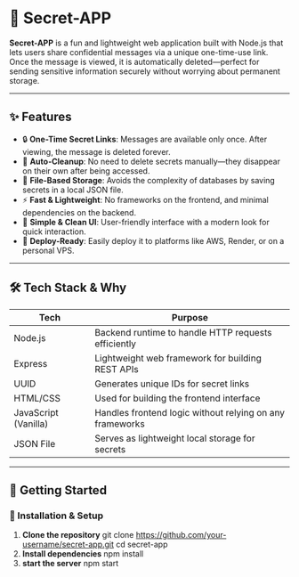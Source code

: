 # 🔐 Secret-APP

**Secret-APP** is a fun and lightweight web application built with Node.js that lets users share confidential messages via a unique one-time-use link. Once the message is viewed, it is automatically deleted—perfect for sending sensitive information securely without worrying about permanent storage.

---

## ✨ Features

- 🔒 **One-Time Secret Links**: Messages are available only once. After viewing, the message is deleted forever.
- 🧹 **Auto-Cleanup**: No need to delete secrets manually—they disappear on their own after being accessed.
- 📁 **File-Based Storage**: Avoids the complexity of databases by saving secrets in a local JSON file.
- ⚡ **Fast & Lightweight**: No frameworks on the frontend, and minimal dependencies on the backend.
- 💅 **Simple & Clean UI**: User-friendly interface with a modern look for quick interaction.
- 🚀 **Deploy-Ready**: Easily deploy it to platforms like AWS, Render, or on a personal VPS.

---

## 🛠 Tech Stack & Why

| Tech      | Purpose                                                                 |
|-----------|-------------------------------------------------------------------------|
| Node.js   | Backend runtime to handle HTTP requests efficiently                     |
| Express   | Lightweight web framework for building REST APIs                        |
| UUID      | Generates unique IDs for secret links                                   |
| HTML/CSS  | Used for building the frontend interface                                |
| JavaScript (Vanilla) | Handles frontend logic without relying on any frameworks     |
| JSON File | Serves as lightweight local storage for secrets                         |

---

## 🚀 Getting Started

### 🔧 Installation & Setup

1. **Clone the repository**
   git clone https://github.com/your-username/secret-app.git
   cd secret-app
2. **Install dependencies**
    npm install
3. **start the server**
    npm start